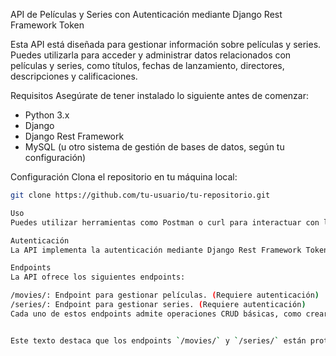API de Películas y Series con Autenticación mediante Django Rest Framework Token

Esta API está diseñada para gestionar información sobre películas y series. Puedes utilizarla para acceder y administrar datos relacionados con películas y series, como títulos, fechas de lanzamiento, directores, descripciones y calificaciones.

Requisitos
Asegúrate de tener instalado lo siguiente antes de comenzar:

- Python 3.x
- Django
- Django Rest Framework
- MySQL (u otro sistema de gestión de bases de datos, según tu configuración)

Configuración
Clona el repositorio en tu máquina local:

```bash
git clone https://github.com/tu-usuario/tu-repositorio.git

Uso
Puedes utilizar herramientas como Postman o curl para interactuar con la API. Asegúrate de configurar las solicitudes según los métodos y endpoints proporcionados.

Autenticación
La API implementa la autenticación mediante Django Rest Framework Token. Asegúrate de obtener un token válido antes de realizar solicitudes a los endpoints protegidos. Puedes obtener un token enviando una solicitud POST a /api-token-auth/ con tus credenciales de usuario.

Endpoints
La API ofrece los siguientes endpoints:

/movies/: Endpoint para gestionar películas. (Requiere autenticación)
/series/: Endpoint para gestionar series. (Requiere autenticación)
Cada uno de estos endpoints admite operaciones CRUD básicas, como crear, leer, actualizar y eliminar registros.


Este texto destaca que los endpoints `/movies/` y `/series/` están protegidos por autenticación mediante Django Rest Framework Token y proporciona una breve guía sobre cómo obtener un token antes de interactuar con estos endpoints.
